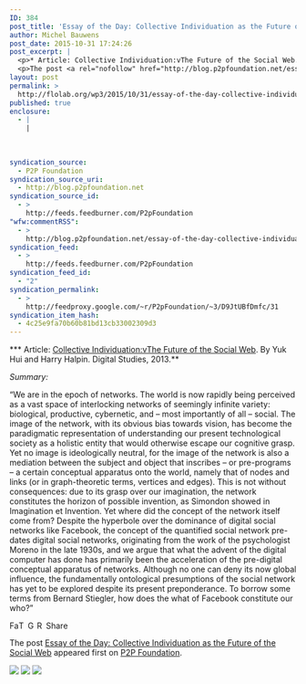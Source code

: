 ```yaml
---
ID: 384
post_title: 'Essay of the Day: Collective Individuation as the Future of the Social Web'
author: Michel Bauwens
post_date: 2015-10-31 17:24:26
post_excerpt: |
  <p>* Article: Collective Individuation:vThe Future of the Social Web. By Yuk Hui and Harry Halpin. Digital Studies, 2013. Summary: &ldquo;We are in the epoch of networks. The world is now rapidly being perceived as a vast space of interlocking networks of seemingly infinite variety: biological, productive, cybernetic, and &ndash; most importantly of all &ndash; social. [&hellip;]</p>
  <p>The post <a rel="nofollow" href="http://blog.p2pfoundation.net/essay-of-the-day-collective-individuation-as-the-future-of-the-social-web/2015/10/31">Essay of the Day: Collective Individuation as the Future of the Social Web</a> appeared first on <a rel="nofollow" href="http://blog.p2pfoundation.net/">P2P Foundation</a>.</p>
layout: post
permalink: >
  http://flolab.org/wp3/2015/10/31/essay-of-the-day-collective-individuation-as-the-future-of-the-social-web/
published: true
enclosure:
  - |
    |
        
        
        
syndication_source:
  - P2P Foundation
syndication_source_uri:
  - http://blog.p2pfoundation.net
syndication_source_id:
  - >
    http://feeds.feedburner.com/P2pFoundation
"wfw:commentRSS":
  - >
    http://blog.p2pfoundation.net/essay-of-the-day-collective-individuation-as-the-future-of-the-social-web/2015/10/31/feed
syndication_feed:
  - >
    http://feeds.feedburner.com/P2pFoundation
syndication_feed_id:
  - "2"
syndication_permalink:
  - >
    http://feedproxy.google.com/~r/P2pFoundation/~3/D9JtUBfDmfc/31
syndication_item_hash:
  - 4c25e9fa70b60b81bd13cb33002309d3
---
```

*** Article: [Collective Individuation:vThe Future of the Social Web][1]. By Yuk Hui and Harry Halpin. Digital Studies, 2013.**

*Summary:*

“We are in the epoch of networks. The world is now rapidly being perceived as a vast space of interlocking networks of seemingly infinite variety: biological, productive, cybernetic, and – most importantly of all – social. The image of the network, with its obvious bias towards vision, has become the paradigmatic representation of understanding our present technological society as a holistic entity that would otherwise escape our cognitive grasp. Yet no image is ideologically neutral, for the image of the network is also a mediation between the subject and object that inscribes – or pre-programs – a certain conceptual apparatus onto the world, namely that of nodes and links (or in graph-theoretic terms, vertices and edges). This is not without consequences: due to its grasp over our imagination, the network constitutes the horizon of possible invention, as Simondon showed in Imagination et Invention. Yet where did the concept of the network itself come from? Despite the hyperbole over the dominance of digital social networks like Facebook, the concept of the quantified social network pre-dates digital social networks, originating from the work of the psychologist Moreno in the late 1930s, and we argue that what the advent of the digital computer has done has primarily been the acceleration of the pre-digital conceptual apparatus of networks. Although no one can deny its now global influence, the fundamentally ontological presumptions of the social network has yet to be explored despite its present preponderance. To borrow some terms from Bernard Stiegler, how does the what of Facebook constitute our who?”

<a class="a2a_button_facebook" href="http://www.addtoany.com/add_to/facebook?linkurl=http%3A%2F%2Fblog.p2pfoundation.net%2Fessay-of-the-day-collective-individuation-as-the-future-of-the-social-web%2F2015%2F10%2F31&linkname=Essay%20of%20the%20Day%3A%20Collective%20Individuation%20as%20the%20Future%20of%20the%20Social%20Web" title="Facebook" rel="nofollow"><img src="http://blog.p2pfoundation.net/wp-content/plugins/add-to-any/icons/facebook.png" width="16" height="16" alt="Facebook" /></a><a class="a2a_button_twitter" href="http://www.addtoany.com/add_to/twitter?linkurl=http%3A%2F%2Fblog.p2pfoundation.net%2Fessay-of-the-day-collective-individuation-as-the-future-of-the-social-web%2F2015%2F10%2F31&linkname=Essay%20of%20the%20Day%3A%20Collective%20Individuation%20as%20the%20Future%20of%20the%20Social%20Web" title="Twitter" rel="nofollow"><img src="http://blog.p2pfoundation.net/wp-content/plugins/add-to-any/icons/twitter.png" width="16" height="16" alt="Twitter" /></a><a class="a2a_button_google_plus" href="http://www.addtoany.com/add_to/google_plus?linkurl=http%3A%2F%2Fblog.p2pfoundation.net%2Fessay-of-the-day-collective-individuation-as-the-future-of-the-social-web%2F2015%2F10%2F31&linkname=Essay%20of%20the%20Day%3A%20Collective%20Individuation%20as%20the%20Future%20of%20the%20Social%20Web" title="Google+" rel="nofollow"><img src="http://blog.p2pfoundation.net/wp-content/plugins/add-to-any/icons/google_plus.png" width="16" height="16" alt="Google+" /></a><a class="a2a_button_reddit" href="http://www.addtoany.com/add_to/reddit?linkurl=http%3A%2F%2Fblog.p2pfoundation.net%2Fessay-of-the-day-collective-individuation-as-the-future-of-the-social-web%2F2015%2F10%2F31&linkname=Essay%20of%20the%20Day%3A%20Collective%20Individuation%20as%20the%20Future%20of%20the%20Social%20Web" title="Reddit" rel="nofollow"><img src="http://blog.p2pfoundation.net/wp-content/plugins/add-to-any/icons/reddit.png" width="16" height="16" alt="Reddit" /></a><a class="a2a_dd a2a_target addtoany_share_save" href="https://www.addtoany.com/share#url=http%3A%2F%2Fblog.p2pfoundation.net%2Fessay-of-the-day-collective-individuation-as-the-future-of-the-social-web%2F2015%2F10%2F31&title=Essay%20of%20the%20Day%3A%20Collective%20Individuation%20as%20the%20Future%20of%20the%20Social%20Web" id="wpa2a_2"><img src="http://blog.p2pfoundation.net/wp-content/plugins/add-to-any/share_save_120_16.png" width="120" height="16" alt="Share" /></a>

The post <a rel="nofollow" href="http://blog.p2pfoundation.net/essay-of-the-day-collective-individuation-as-the-future-of-the-social-web/2015/10/31">Essay of the Day: Collective Individuation as the Future of the Social Web</a> appeared first on <a rel="nofollow" href="http://blog.p2pfoundation.net/">P2P Foundation</a>.

<div class="feedflare">
  <a href="http://feeds.feedburner.com/~ff/P2pFoundation?a=D9JtUBfDmfc:M45Gh_ZeXMw:7Q72WNTAKBA"><img src="http://feeds.feedburner.com/~ff/P2pFoundation?d=7Q72WNTAKBA" border="0" /></img></a> <a href="http://feeds.feedburner.com/~ff/P2pFoundation?a=D9JtUBfDmfc:M45Gh_ZeXMw:D7DqB2pKExk"><img src="http://feeds.feedburner.com/~ff/P2pFoundation?i=D9JtUBfDmfc:M45Gh_ZeXMw:D7DqB2pKExk" border="0" /></img></a> <a href="http://feeds.feedburner.com/~ff/P2pFoundation?a=D9JtUBfDmfc:M45Gh_ZeXMw:2mJPEYqXBVI"><img src="http://feeds.feedburner.com/~ff/P2pFoundation?d=2mJPEYqXBVI" border="0" /></img></a>
</div>

<img src="http://feeds.feedburner.com/~r/P2pFoundation/~4/D9JtUBfDmfc" height="1" width="1" alt="" />

 [1]: http://digital-studies.org/wp/wp-content/uploads/2013/01/HuiYuk_and_HarryHalpin_FINAL_CollectiveIndividuation.pdf